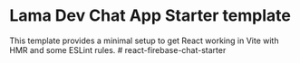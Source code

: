 # Lama Dev Chat App Starter template

This template provides a minimal setup to get React working in Vite with HMR and some ESLint rules.
#   r e a c t - f i r e b a s e - c h a t - s t a r t e r  
 